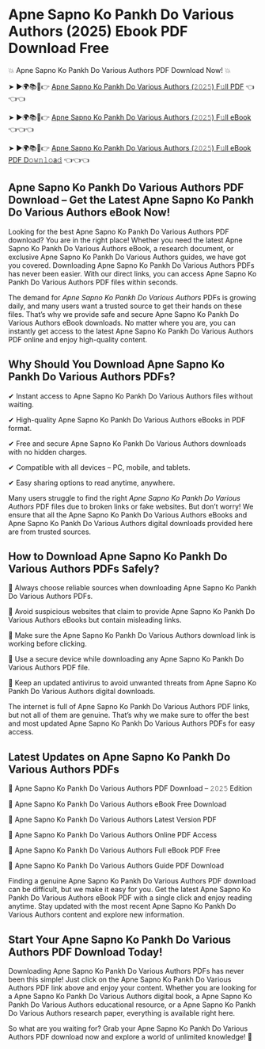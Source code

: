 # Apne Sapno Ko Pankh Do Various Authors (2025) Ebook PDF Download Free

💥 Apne Sapno Ko Pankh Do Various Authors PDF Download Now! 💥

➤ ►🌍📚📱👉 [Apne Sapno Ko Pankh Do Various Authors (𝟸𝟶𝟸𝟻) F𝚞ll PDF](https://getpdf.xyz/apne-sapno-ko-pankh-do-various-authors) 👈👈👈


➤ ►🌍📚📱👉 [Apne Sapno Ko Pankh Do Various Authors (𝟸𝟶𝟸𝟻) F𝚞ll eBook](https://getpdf.xyz/apne-sapno-ko-pankh-do-various-authors) 👈👈👈


➤ ►🌍📚📱👉 [Apne Sapno Ko Pankh Do Various Authors (𝟸𝟶𝟸𝟻) F𝚞ll eBook PDF D𝚘𝚠𝚗𝚕𝚘a𝚍](https://getpdf.xyz/apne-sapno-ko-pankh-do-various-authors) 👈👈👈


## Apne Sapno Ko Pankh Do Various Authors PDF Download – Get the Latest Apne Sapno Ko Pankh Do Various Authors eBook Now!

Looking for the best Apne Sapno Ko Pankh Do Various Authors PDF download? You are in the right place! Whether you need the latest Apne Sapno Ko Pankh Do Various Authors eBook, a research document, or exclusive Apne Sapno Ko Pankh Do Various Authors guides, we have got you covered. Downloading Apne Sapno Ko Pankh Do Various Authors PDFs has never been easier. With our direct links, you can access Apne Sapno Ko Pankh Do Various Authors PDF files within seconds.

The demand for *Apne Sapno Ko Pankh Do Various Authors* PDFs is growing daily, and many users want a trusted source to get their hands on these files. That’s why we provide safe and secure Apne Sapno Ko Pankh Do Various Authors eBook downloads. No matter where you are, you can instantly get access to the latest Apne Sapno Ko Pankh Do Various Authors PDF online and enjoy high-quality content.

## Why Should You Download Apne Sapno Ko Pankh Do Various Authors PDFs?

✔ Instant access to Apne Sapno Ko Pankh Do Various Authors files without waiting.

✔ High-quality Apne Sapno Ko Pankh Do Various Authors eBooks in PDF format.

✔ Free and secure Apne Sapno Ko Pankh Do Various Authors downloads with no hidden charges.

✔ Compatible with all devices – PC, mobile, and tablets.

✔ Easy sharing options to read anytime, anywhere.

Many users struggle to find the right *Apne Sapno Ko Pankh Do Various Authors* PDF files due to broken links or fake websites. But don’t worry! We ensure that all the Apne Sapno Ko Pankh Do Various Authors eBooks and Apne Sapno Ko Pankh Do Various Authors digital downloads provided here are from trusted sources.

## How to Download Apne Sapno Ko Pankh Do Various Authors PDFs Safely?

📌 Always choose reliable sources when downloading Apne Sapno Ko Pankh Do Various Authors PDFs.

📌 Avoid suspicious websites that claim to provide Apne Sapno Ko Pankh Do Various Authors eBooks but contain misleading links.

📌 Make sure the Apne Sapno Ko Pankh Do Various Authors download link is working before clicking.

📌 Use a secure device while downloading any Apne Sapno Ko Pankh Do Various Authors PDF file.

📌 Keep an updated antivirus to avoid unwanted threats from Apne Sapno Ko Pankh Do Various Authors digital downloads.

The internet is full of Apne Sapno Ko Pankh Do Various Authors PDF links, but not all of them are genuine. That’s why we make sure to offer the best and most updated Apne Sapno Ko Pankh Do Various Authors PDFs for easy access.

## Latest Updates on Apne Sapno Ko Pankh Do Various Authors PDFs

🔹 Apne Sapno Ko Pankh Do Various Authors PDF Download – 𝟸𝟶𝟸𝟻 Edition

🔹 Apne Sapno Ko Pankh Do Various Authors eBook Free Download

🔹 Apne Sapno Ko Pankh Do Various Authors Latest Version PDF

🔹 Apne Sapno Ko Pankh Do Various Authors Online PDF Access

🔹 Apne Sapno Ko Pankh Do Various Authors Full eBook PDF Free

🔹 Apne Sapno Ko Pankh Do Various Authors Guide PDF Download

Finding a genuine Apne Sapno Ko Pankh Do Various Authors PDF download can be difficult, but we make it easy for you. Get the latest Apne Sapno Ko Pankh Do Various Authors eBook PDF with a single click and enjoy reading anytime. Stay updated with the most recent Apne Sapno Ko Pankh Do Various Authors content and explore new information.

## Start Your Apne Sapno Ko Pankh Do Various Authors PDF Download Today!

Downloading Apne Sapno Ko Pankh Do Various Authors PDFs has never been this simple! Just click on the Apne Sapno Ko Pankh Do Various Authors PDF link above and enjoy your content. Whether you are looking for a Apne Sapno Ko Pankh Do Various Authors digital book, a Apne Sapno Ko Pankh Do Various Authors educational resource, or a Apne Sapno Ko Pankh Do Various Authors research paper, everything is available right here.

So what are you waiting for? Grab your Apne Sapno Ko Pankh Do Various Authors PDF download now and explore a world of unlimited knowledge! 🚀